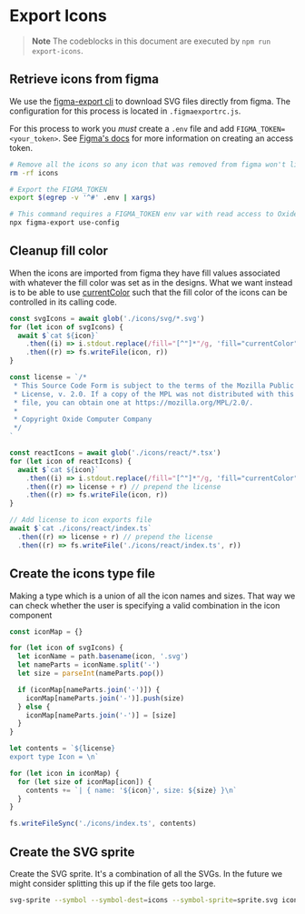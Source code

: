 # Export Icons

> **Note** The codeblocks in this document are executed by `npm run export-icons`.

## Retrieve icons from figma

We use the [figma-export cli](https://github.com/marcomontalbano/figma-export) to download
SVG files directly from figma. The configuration for this process is located in
`.figmaexportrc.js`.

For this process to work you _must_ create a `.env` file and add `FIGMA_TOKEN=<your_token>`.
See
[Figma's docs](https://help.figma.com/hc/en-us/articles/8085703771159-Manage-personal-access-tokens)
for more information on creating an access token.

```sh
# Remove all the icons so any icon that was removed from figma won't linger
rm -rf icons

# Export the FIGMA_TOKEN
export $(egrep -v '^#' .env | xargs)

# This command requires a FIGMA_TOKEN env var with read access to Oxide's DS to be set
npx figma-export use-config
```

## Cleanup fill color

When the icons are imported from figma they have fill values associated with whatever the
fill color was set as in the designs. What we want instead is to be able to use
[currentColor](https://developer.mozilla.org/en-US/docs/Web/CSS/color_value#currentcolor_keyword)
such that the fill color of the icons can be controlled in its calling code.

```js
const svgIcons = await glob('./icons/svg/*.svg')
for (let icon of svgIcons) {
  await $`cat ${icon}`
    .then((i) => i.stdout.replace(/fill="[^"]*"/g, 'fill="currentColor"'))
    .then((r) => fs.writeFile(icon, r))
}

const license = `/*
 * This Source Code Form is subject to the terms of the Mozilla Public
 * License, v. 2.0. If a copy of the MPL was not distributed with this
 * file, you can obtain one at https://mozilla.org/MPL/2.0/.
 *
 * Copyright Oxide Computer Company
 */
`

const reactIcons = await glob('./icons/react/*.tsx')
for (let icon of reactIcons) {
  await $`cat ${icon}`
    .then((i) => i.stdout.replace(/fill="[^"]*"/g, 'fill="currentColor"'))
    .then((r) => license + r) // prepend the license
    .then((r) => fs.writeFile(icon, r))
}

// Add license to icon exports file
await $`cat ./icons/react/index.ts`
  .then((r) => license + r) // prepend the license
  .then((r) => fs.writeFile('./icons/react/index.ts', r))
```

## Create the icons type file

Making a type which is a union of all the icon names and sizes. That way we can check
whether the user is specifying a valid combination in the icon component

```js
const iconMap = {}

for (let icon of svgIcons) {
  let iconName = path.basename(icon, '.svg')
  let nameParts = iconName.split('-')
  let size = parseInt(nameParts.pop())

  if (iconMap[nameParts.join('-')]) {
    iconMap[nameParts.join('-')].push(size)
  } else {
    iconMap[nameParts.join('-')] = [size]
  }
}

let contents = `${license}
export type Icon = \n`

for (let icon in iconMap) {
  for (let size of iconMap[icon]) {
    contents += `| { name: '${icon}', size: ${size} }\n`
  }
}

fs.writeFileSync('./icons/index.ts', contents)
```

## Create the SVG sprite

Create the SVG sprite. It's a combination of all the SVGs. In the future we might consider
splitting this up if the file gets too large.

```sh
svg-sprite --symbol --symbol-dest=icons --symbol-sprite=sprite.svg icons/svg/*.svg
```
